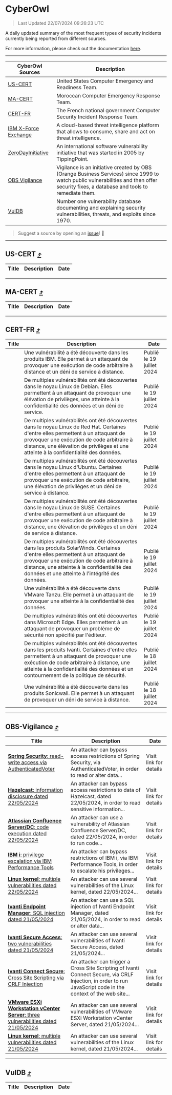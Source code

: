 
 <div id='top'></div>

# CyberOwl

 > Last Updated 22/07/2024 09:26:23 UTC
 
 A daily updated summary of the most frequent types of security incidents currently being reported from different sources.
 
 For more information, please check out the documentation [here](./docs/README.md).
 
 ---
 |CyberOwl Sources|Description|
 |---|---|
 |[US-CERT](#us-cert-arrow_heading_up)|United States Computer Emergency and Readiness Team.|
 |[MA-CERT](#ma-cert-arrow_heading_up)|Moroccan Computer Emergency Response Team.|
 |[CERT-FR](#cert-fr-arrow_heading_up)|The French national government Computer Security Incident Response Team.|
 |[IBM X-Force Exchange](#ibmcloud-arrow_heading_up)|A cloud-based threat intelligence platform that allows to consume, share and act on threat intelligence.|
 |[ZeroDayInitiative](#zerodayinitiative-arrow_heading_up)|An international software vulnerability initiative that was started in 2005 by TippingPoint.|
 |[OBS Vigilance](#obs-vigilance-arrow_heading_up)|Vigilance is an initiative created by OBS (Orange Business Services) since 1999 to watch public vulnerabilities and then offer security fixes, a database and tools to remediate them.|
 |[VulDB](#vuldb-arrow_heading_up)|Number one vulnerability database documenting and explaining security vulnerabilities, threats, and exploits since 1970.|
 
 > Suggest a source by opening an [issue](https://github.com/karimhabush/cyberowl/issues)! :raised_hands:
 ---

## US-CERT [:arrow_heading_up:](#cyberowl)

 |Title|Description|Date|
 |---|---|---|
 
 ---

## MA-CERT [:arrow_heading_up:](#cyberowl)

 |Title|Description|Date|
 |---|---|---|
 
 ---

## CERT-FR [:arrow_heading_up:](#cyberowl)

 |Title|Description|Date|
 |---|---|---|
 |[](https://www.cert.ssi.gouv.fr/avis/CERTFR-2024-AVI-0614/)|Une vulnérabilité a été découverte dans les produits IBM. Elle permet à un attaquant de provoquer une exécution de code arbitraire à distance et un déni de service à distance.|Publié le 19 juillet 2024|
 |[](https://www.cert.ssi.gouv.fr/avis/CERTFR-2024-AVI-0613/)|De multiples vulnérabilités ont été découvertes dans le noyau Linux de Debian. Elles permettent à un attaquant de provoquer une élévation de privilèges, une atteinte à la confidentialité des données et un déni de service.|Publié le 19 juillet 2024|
 |[](https://www.cert.ssi.gouv.fr/avis/CERTFR-2024-AVI-0612/)|De multiples vulnérabilités ont été découvertes dans le noyau Linux de Red Hat. Certaines d'entre elles permettent à un attaquant de provoquer une exécution de code arbitraire à distance, une élévation de privilèges et une atteinte à la confidentialité des données.|Publié le 19 juillet 2024|
 |[](https://www.cert.ssi.gouv.fr/avis/CERTFR-2024-AVI-0611/)|De multiples vulnérabilités ont été découvertes dans le noyau Linux d'Ubuntu. Certaines d'entre elles permettent à un attaquant de provoquer une exécution de code arbitraire, une élévation de privilèges et un déni de service à distance.|Publié le 19 juillet 2024|
 |[](https://www.cert.ssi.gouv.fr/avis/CERTFR-2024-AVI-0610/)|De multiples vulnérabilités ont été découvertes dans le noyau Linux de SUSE. Certaines d'entre elles permettent à un attaquant de provoquer une exécution de code arbitraire à distance, une élévation de privilèges et un déni de service à distance.|Publié le 19 juillet 2024|
 |[](https://www.cert.ssi.gouv.fr/avis/CERTFR-2024-AVI-0609/)|De multiples vulnérabilités ont été découvertes dans les produits SolarWinds. Certaines d'entre elles permettent à un attaquant de provoquer une exécution de code arbitraire à distance, une atteinte à la confidentialité des données et une atteinte à l'intégrité des données.|Publié le 19 juillet 2024|
 |[](https://www.cert.ssi.gouv.fr/avis/CERTFR-2024-AVI-0608/)|Une vulnérabilité a été découverte dans VMware Tanzu. Elle permet à un attaquant de provoquer une atteinte à la confidentialité des données.|Publié le 19 juillet 2024|
 |[](https://www.cert.ssi.gouv.fr/avis/CERTFR-2024-AVI-0607/)|De multiples vulnérabilités ont été découvertes dans Microsoft Edge. Elles permettent à un attaquant de provoquer un problème de sécurité non spécifié par l'éditeur.|Publié le 19 juillet 2024|
 |[](https://www.cert.ssi.gouv.fr/avis/CERTFR-2024-AVI-0606/)|De multiples vulnérabilités ont été découvertes dans les produits Ivanti. Certaines d'entre elles permettent à un attaquant de provoquer une exécution de code arbitraire à distance, une atteinte à la confidentialité des données et un contournement de la politique de sécurité.|Publié le 18 juillet 2024|
 |[](https://www.cert.ssi.gouv.fr/avis/CERTFR-2024-AVI-0605/)|Une vulnérabilité a été découverte dans les produits Sonicwall. Elle permet à un attaquant de provoquer un déni de service à distance.|Publié le 18 juillet 2024|
 
 ---

## OBS-Vigilance [:arrow_heading_up:](#cyberowl)

 |Title|Description|Date|
 |---|---|---|
 |[<a href="https://vigilance.fr/vulnerability/Spring-Security-read-write-access-via-AuthenticatedVoter-44364" class="noirorange"><b>Spring Security</b>: read-write access via AuthenticatedVoter</a>](https://vigilance.fr/vulnerability/Spring-Security-read-write-access-via-AuthenticatedVoter-44364)|An attacker can bypass access restrictions of Spring Security, via AuthenticatedVoter, in order to read or alter data...|Visit link for details|
 |[<a href="https://vigilance.fr/vulnerability/Hazelcast-information-disclosure-dated-22-05-2024-44363" class="noirorange"><b>Hazelcast</b>: information disclosure dated 22/05/2024</a>](https://vigilance.fr/vulnerability/Hazelcast-information-disclosure-dated-22-05-2024-44363)|An attacker can bypass access restrictions to data of Hazelcast, dated 22/05/2024, in order to read sensitive information...|Visit link for details|
 |[<a href="https://vigilance.fr/vulnerability/Atlassian-Confluence-Server-DC-code-execution-dated-22-05-2024-44359" class="noirorange"><b>Atlassian Confluence Server/DC</b>: code execution dated 22/05/2024</a>](https://vigilance.fr/vulnerability/Atlassian-Confluence-Server-DC-code-execution-dated-22-05-2024-44359)|An attacker can use a vulnerability of Atlassian Confluence Server/DC, dated 22/05/2024, in order to run code...|Visit link for details|
 |[<a href="https://vigilance.fr/vulnerability/IBM-i-privilege-escalation-via-IBM-Performance-Tools-44358" class="noirorange"><b>IBM i</b>: privilege escalation via IBM Performance Tools</a>](https://vigilance.fr/vulnerability/IBM-i-privilege-escalation-via-IBM-Performance-Tools-44358)|An attacker can bypass restrictions of IBM i, via IBM Performance Tools, in order to escalate his privileges...|Visit link for details|
 |[<a href="https://vigilance.fr/vulnerability/Linux-kernel-multiple-vulnerabilities-dated-22-05-2024-44357" class="noirorange"><b>Linux kernel</b>: multiple vulnerabilities dated 22/05/2024</a>](https://vigilance.fr/vulnerability/Linux-kernel-multiple-vulnerabilities-dated-22-05-2024-44357)|An attacker can use several vulnerabilities of the Linux kernel, dated 22/05/2024...|Visit link for details|
 |[<a href="https://vigilance.fr/vulnerability/Ivanti-Endpoint-Manager-SQL-injection-dated-21-05-2024-44356" class="noirorange"><b>Ivanti Endpoint Manager</b>: SQL injection dated 21/05/2024</a>](https://vigilance.fr/vulnerability/Ivanti-Endpoint-Manager-SQL-injection-dated-21-05-2024-44356)|An attacker can use a SQL injection of Ivanti Endpoint Manager, dated 21/05/2024, in order to read or alter data...|Visit link for details|
 |[<a href="https://vigilance.fr/vulnerability/Ivanti-Secure-Access-two-vulnerabilities-dated-21-05-2024-44355" class="noirorange"><b>Ivanti Secure Access</b>: two vulnerabilities dated 21/05/2024</a>](https://vigilance.fr/vulnerability/Ivanti-Secure-Access-two-vulnerabilities-dated-21-05-2024-44355)|An attacker can use several vulnerabilities of Ivanti Secure Access, dated 21/05/2024...|Visit link for details|
 |[<a href="https://vigilance.fr/vulnerability/Ivanti-Connect-Secure-Cross-Site-Scripting-via-CRLF-Injection-44354" class="noirorange"><b>Ivanti Connect Secure</b>: Cross Site Scripting via CRLF Injection</a>](https://vigilance.fr/vulnerability/Ivanti-Connect-Secure-Cross-Site-Scripting-via-CRLF-Injection-44354)|An attacker can trigger a Cross Site Scripting of Ivanti Connect Secure, via CRLF Injection, in order to run JavaScript code in the context of the web site...|Visit link for details|
 |[<a href="https://vigilance.fr/vulnerability/VMware-ESXi-Workstation-vCenter-Server-three-vulnerabilities-dated-21-05-2024-44353" class="noirorange"><b>VMware ESXi  Workstation  vCenter Server</b>: three vulnerabilities dated 21/05/2024</a>](https://vigilance.fr/vulnerability/VMware-ESXi-Workstation-vCenter-Server-three-vulnerabilities-dated-21-05-2024-44353)|An attacker can use several vulnerabilities of VMware ESXi  Workstation  vCenter Server, dated 21/05/2024...|Visit link for details|
 |[<a href="https://vigilance.fr/vulnerability/Linux-kernel-multiple-vulnerabilities-dated-21-05-2024-44350" class="noirorange"><b>Linux kernel</b>: multiple vulnerabilities dated 21/05/2024</a>](https://vigilance.fr/vulnerability/Linux-kernel-multiple-vulnerabilities-dated-21-05-2024-44350)|An attacker can use several vulnerabilities of the Linux kernel, dated 21/05/2024...|Visit link for details|
 
 ---

## VulDB [:arrow_heading_up:](#cyberowl)

 |Title|Description|Date|
 |---|---|---|
 